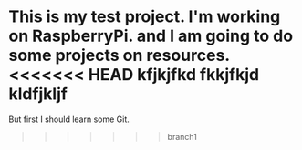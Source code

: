 This is my test project.
I'm working on RaspberryPi. and I am going to do some projects on resources.
<<<<<<< HEAD
kfjkjfkd
fkkjfkjd
kldfjkljf
=======
But first I should learn some Git.
>>>>>>> branch1


